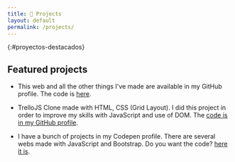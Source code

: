```yaml
---
title: 🚀 Projects
layout: default
permalink: /projects/
---
```


{:#proyectos-destacados}

## Featured projects

- This web and all the other things I've made are available in my GitHub profile. The code is [here](https://github.com/jgcarrillo).

- TrelloJS Clone made with HTML, CSS (Grid Layout). I did this project in order to improve my skills with JavaScript and use of DOM. The [code is in my GitHub profile](https://github.com/jgcarrillo/trello-js-app).

- I have a bunch of projects in my Codepen profile. There are several webs made with JavaScript and Bootstrap. Do you want the code? [here it is](https://codepen.io/jgcarrillo/).
